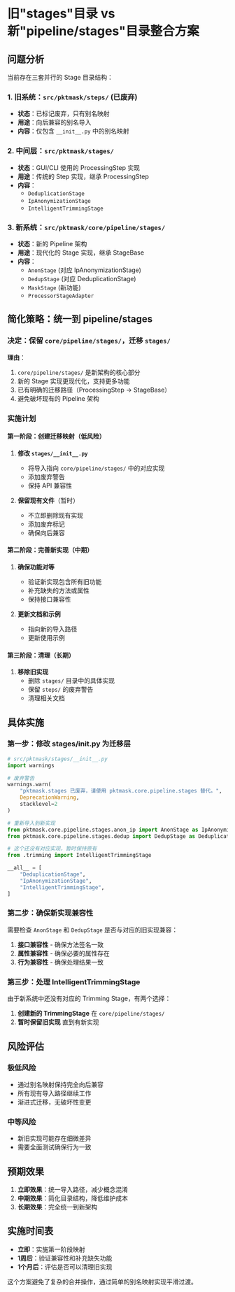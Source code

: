 # 旧"stages"目录 vs 新"pipeline/stages"目录整合方案

## 问题分析

当前存在三套并行的 Stage 目录结构：

### 1. 旧系统：`src/pktmask/steps/` (已废弃)
- **状态**：已标记废弃，只有别名映射
- **用途**：向后兼容的别名导入
- **内容**：仅包含 `__init__.py` 中的别名映射

### 2. 中间层：`src/pktmask/stages/`
- **状态**：GUI/CLI 使用的 ProcessingStep 实现
- **用途**：传统的 Step 实现，继承 ProcessingStep
- **内容**：
  - `DeduplicationStage`
  - `IpAnonymizationStage` 
  - `IntelligentTrimmingStage`

### 3. 新系统：`src/pktmask/core/pipeline/stages/`
- **状态**：新的 Pipeline 架构
- **用途**：现代化的 Stage 实现，继承 StageBase
- **内容**：
  - `AnonStage` (对应 IpAnonymizationStage)
  - `DedupStage` (对应 DeduplicationStage)  
  - `MaskStage` (新功能)
  - `ProcessorStageAdapter`

## 简化策略：统一到 pipeline/stages

### 决定：保留 `core/pipeline/stages/`，迁移 `stages/`

**理由**：
1. `core/pipeline/stages/` 是新架构的核心部分
2. 新的 Stage 实现更现代化，支持更多功能
3. 已有明确的迁移路径（ProcessingStep → StageBase）
4. 避免破坏现有的 Pipeline 架构

### 实施计划

#### 第一阶段：创建迁移映射（低风险）
1. **修改 `stages/__init__.py`** 
   - 将导入指向 `core/pipeline/stages/` 中的对应实现
   - 添加废弃警告
   - 保持 API 兼容性

2. **保留现有文件**（暂时）
   - 不立即删除现有实现
   - 添加废弃标记
   - 确保向后兼容

#### 第二阶段：完善新实现（中期）
1. **确保功能对等**
   - 验证新实现包含所有旧功能
   - 补充缺失的方法或属性
   - 保持接口兼容性

2. **更新文档和示例**
   - 指向新的导入路径
   - 更新使用示例

#### 第三阶段：清理（长期）
1. **移除旧实现**
   - 删除 `stages/` 目录中的具体实现
   - 保留 `steps/` 的废弃警告
   - 清理相关文档

## 具体实施

### 第一步：修改 stages/__init__.py 为迁移层

```python
# src/pktmask/stages/__init__.py
import warnings

# 废弃警告
warnings.warn(
    "pktmask.stages 已废弃，请使用 pktmask.core.pipeline.stages 替代。",
    DeprecationWarning,
    stacklevel=2
)

# 重新导入到新实现
from pktmask.core.pipeline.stages.anon_ip import AnonStage as IpAnonymizationStage
from pktmask.core.pipeline.stages.dedup import DedupStage as DeduplicationStage

# 这个还没有对应实现，暂时保持原有
from .trimming import IntelligentTrimmingStage

__all__ = [
    "DeduplicationStage", 
    "IpAnonymizationStage",
    "IntelligentTrimmingStage",
]
```

### 第二步：确保新实现兼容性

需要检查 `AnonStage` 和 `DedupStage` 是否与对应的旧实现兼容：

1. **接口兼容性** - 确保方法签名一致
2. **属性兼容性** - 确保必要的属性存在
3. **行为兼容性** - 确保处理结果一致

### 第三步：处理 IntelligentTrimmingStage

由于新系统中还没有对应的 Trimming Stage，有两个选择：
1. **创建新的 TrimmingStage** 在 `core/pipeline/stages/`
2. **暂时保留旧实现** 直到有新实现

## 风险评估

### 极低风险
- 通过别名映射保持完全向后兼容
- 所有现有导入路径继续工作
- 渐进式迁移，无破坏性变更

### 中等风险
- 新旧实现可能存在细微差异
- 需要全面测试确保行为一致

## 预期效果

1. **立即效果**：统一导入路径，减少概念混淆
2. **中期效果**：简化目录结构，降低维护成本
3. **长期效果**：完全统一到新架构

## 实施时间表

- **立即**：实施第一阶段映射
- **1周后**：验证兼容性和补充缺失功能
- **1个月后**：评估是否可以清理旧实现

这个方案避免了复杂的合并操作，通过简单的别名映射实现平滑过渡。
